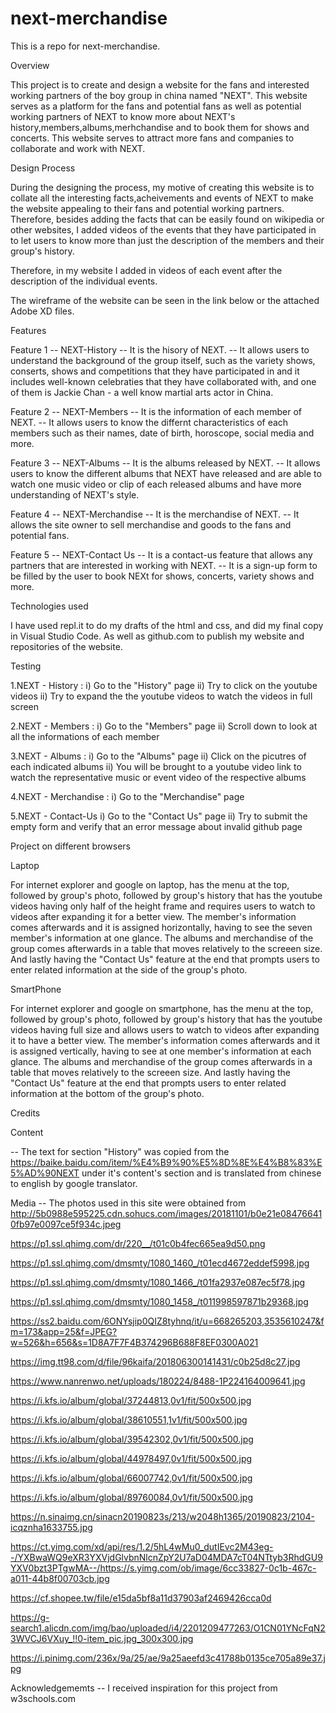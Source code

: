 # next-merchandise
This is a repo for next-merchandise.

Overview

This project is to create and design a website for the fans and interested working partners of the boy group in china named "NEXT".
This website serves as a platform for the fans and potential fans as well as potential working partners of NEXT to know more about NEXT's history,members,albums,merhchandise and to book them for shows and concerts. This website serves to attract more fans and companies to collaborate and work with NEXT.

Design Process

During the designing the process, my motive of creating this website is to collate all the interesting facts,acheivements and events of NEXT to make the website appealing to their fans and potential working partners. Therefore, besides adding the facts that can be easily found on wikipedia or other websites, I added videos of the events that they have participated in to let users to know more than just the description of the members and their group's history. 

Therefore, in my website I added in videos of each event after the description of the individual events. 

The wireframe of the website can be seen in the link below or the attached Adobe XD files.

Features

Feature 1 -- NEXT-History
-- It is the hisory of NEXT. 
-- It allows users to understand the background of the group itself, such as the variety shows, conserts, shows and competitions that they have participated in and it includes well-known celebraties that they have collaborated with, and one of them is Jackie Chan - a well know martial arts actor in China.

Feature 2 -- NEXT-Members
-- It is the information of each member of NEXT.
-- It allows users to know the differnt characteristics of each members such as their names, date of birth, horoscope, social media and more.

Feature 3 -- NEXT-Albums
-- It is the albums released by NEXT.
-- It allows users to know the different albums that NEXT have released and are able to watch one music video or clip of each released albums and have more understanding of NEXT's style.

Feature 4 -- NEXT-Merchandise
-- It is the merchandise of NEXT.
-- It allows the site owner to sell merchandise and goods to the fans and potential fans.

Feature 5 -- NEXT-Contact Us
-- It is a contact-us feature that allows any partners that are interested in working with NEXT. 
-- It is a sign-up form to be filled by the user to book NEXt for shows, concerts, variety shows and more.

Technologies used

I have used repl.it to do my drafts of the html and css, and did my final copy in Visual Studio Code. As well as github.com to publish my website and repositories of the website.

Testing

1.NEXT - History :
i) Go to the "History" page 
ii) Try to click on the youtube videos
ii) Try to expand the the youtube videos to watch the videos in full screen

2.NEXT - Members :
i) Go to the "Members" page
ii) Scroll down to look at all the informations of each member

3.NEXT - Albums :
i) Go to the "Albums" page
ii) Click on the picutres of each indicated albums
ii) You will be brought to a youtube video link to watch the representative music or event video of the respective albums

4.NEXT - Merchandise :
i) Go to the "Merchandise" page

5.NEXT - Contact-Us
i) Go to the "Contact Us" page
ii) Try to submit the empty form and verify that an error message about invalid github page


Project on different browsers

Laptop

For internet explorer and google on laptop, has the menu at the top, followed by group's photo, followed by group's history that has the youtube videos having only half of the height frame and requires users to watch to videos after expanding it for a better view. The member's information comes afterwards and it is assigned horizontally, having to see the seven member's information at one glance.
The albums and merchandise of the group comes afterwards in a table that moves relatively to the screeen size. And lastly having the "Contact Us" feature at the end that prompts users to enter related information at the side of the group's photo.

SmartPhone

For internet explorer and google on smartphone, has the menu at the top, followed by group's photo, followed by group's history that has the youtube videos having full size and allows users to watch to videos after expanding it to have a better view. The member's information comes afterwards and it is assigned vertically, having to see at one member's information at each glance.
The albums and merchandise of the group comes afterwards in a table that moves relatively to the screeen size. And lastly having the "Contact Us" feature at the end that prompts users to enter related information at the bottom of the group's photo.

Credits

Content 

-- The text for section "History" was copied from the https://baike.baidu.com/item/%E4%B9%90%E5%8D%8E%E4%B8%83%E5%AD%90NEXT under it's content's section and is translated from chinese to english by google translator.

Media
-- The photos used in this site were obtained from
http://5b0988e595225.cdn.sohucs.com/images/20181101/b0e21e084766410fb97e0097ce5f934c.jpeg

https://p1.ssl.qhimg.com/dr/220__/t01c0b4fec665ea9d50.png

https://p1.ssl.qhimg.com/dmsmty/1080_1460_/t01ecd4672eddef5998.jpg

https://p1.ssl.qhimg.com/dmsmty/1080_1466_/t01fa2937e087ec5f78.jpg

https://p1.ssl.qhimg.com/dmsmty/1080_1458_/t011998597871b29368.jpg

https://ss2.baidu.com/6ONYsjip0QIZ8tyhnq/it/u=668265203,3535610247&fm=173&app=25&f=JPEG?w=526&h=656&s=1D8A7F7F4B374296B688F8EF0300A021

https://img.tt98.com/d/file/96kaifa/201806300141431/c0b25d8c27.jpg

https://www.nanrenwo.net/uploads/180224/8488-1P224164009641.jpg

https://i.kfs.io/album/global/37244813,0v1/fit/500x500.jpg

https://i.kfs.io/album/global/38610551,1v1/fit/500x500.jpg

https://i.kfs.io/album/global/39542302,0v1/fit/500x500.jpg

https://i.kfs.io/album/global/44978497,0v1/fit/500x500.jpg

https://i.kfs.io/album/global/66007742,0v1/fit/500x500.jpg

https://i.kfs.io/album/global/89760084,0v1/fit/500x500.jpg

https://n.sinaimg.cn/sinacn20190823s/213/w2048h1365/20190823/2104-icqznha1633755.jpg

https://ct.yimg.com/xd/api/res/1.2/5hL4wMu0_dutIEvc2M43eg--/YXBwaWQ9eXR3YXVjdGlvbnNlcnZpY2U7aD04MDA7cT04NTtyb3RhdGU9YXV0bzt3PTgwMA--/https://s.yimg.com/ob/image/6cc33827-0c1b-467c-a011-44b8f00703cb.jpg

https://cf.shopee.tw/file/e15da5bf8a11d37903af2469426cca0d

https://g-search1.alicdn.com/img/bao/uploaded/i4/2201209477263/O1CN01YNcFqN23WVCJ6VXuy_!!0-item_pic.jpg_300x300.jpg

https://i.pinimg.com/236x/9a/25/ae/9a25aeefd3c41788b0135ce705a89e37.jpg


Acknowledgememts 
-- I received inspiration for this project from w3schools.com



